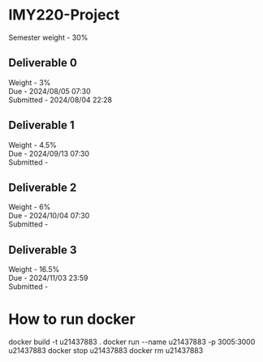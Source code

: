 # IMY220-Project
Semester weight - 30%
## Deliverable 0
Weight - 3%<br/>
Due - 2024/08/05 07:30<br/>
Submitted - 2024/08/04 22:28
## Deliverable 1
Weight - 4.5%<br/>
Due - 2024/09/13 07:30<br/>
Submitted -
## Deliverable 2
Weight - 6%<br/>
Due - 2024/10/04 07:30<br/>
Submitted - 
## Deliverable 3
Weight - 16.5%<br/>
Due - 2024/11/03 23:59<br/>
Submitted - 

# How to run docker
docker build -t u21437883 .
docker run --name u21437883 -p 3005:3000 u21437883
docker stop u21437883
docker rm u21437883